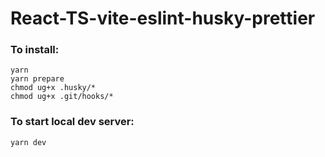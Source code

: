 # React-TS-vite-eslint-husky-prettier
### To install:
```
yarn
yarn prepare
chmod ug+x .husky/*
chmod ug+x .git/hooks/*
```
### To start local dev server:
```
yarn dev 
```
